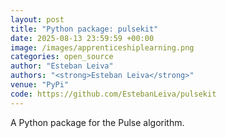 ```yaml
---
layout: post
title: "Python package: pulsekit"
date: 2025-08-13 23:59:59 +00:00
image: /images/apprenticeshiplearning.png
categories: open_source
author: "Esteban Leiva"
authors: "<strong>Esteban Leiva</strong>"
venue: "PyPi"
code: https://github.com/EstebanLeiva/pulsekit
---
```

 A Python package for the Pulse algorithm.